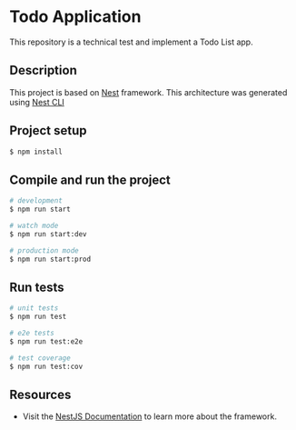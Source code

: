 
# Todo Application 

This repository is a technical test and implement a Todo List app. 

## Description

This project is based on [Nest](https://github.com/nestjs/nest) framework.
This architecture was generated using [Nest CLI](https://docs.nestjs.com/cli/overview)

## Project setup

```bash
$ npm install
```

## Compile and run the project

```bash
# development
$ npm run start

# watch mode
$ npm run start:dev

# production mode
$ npm run start:prod
```

## Run tests

```bash
# unit tests
$ npm run test

# e2e tests
$ npm run test:e2e

# test coverage
$ npm run test:cov
```

## Resources
- Visit the [NestJS Documentation](https://docs.nestjs.com) to learn more about the framework.
